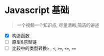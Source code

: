 # Javascript 基础

> 一个视频一个知识点, 尽量清晰,简洁的讲述

- [x] 构造函数
- [ ] 原型&原型链
- [ ] 比较中的类型转换`>` , `<`, `>=`, `<=`, `==`
